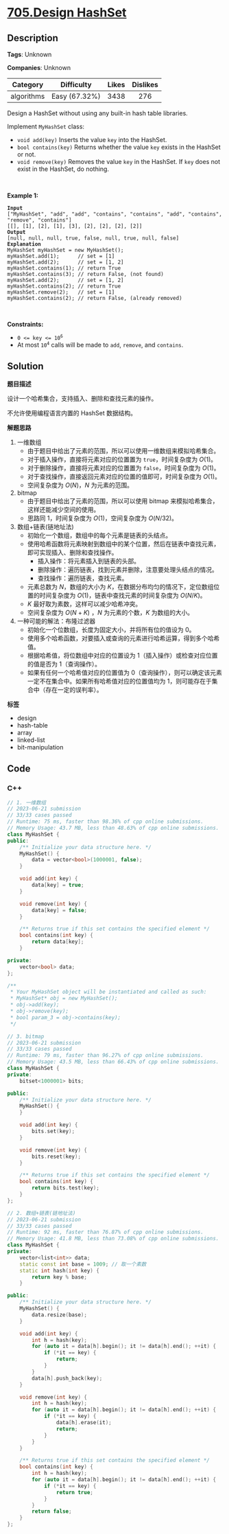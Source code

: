 # [705.Design HashSet](https://leetcode.com/problems/design-hashset/description/)

## Description

**Tags**: Unknown

**Companies**: Unknown

|  Category  |  Difficulty   | Likes | Dislikes |
| :--------: | :-----------: | :---: | :------: |
| algorithms | Easy (67.32%) | 3438  |   276    |

<p>Design a HashSet without using any built-in hash table libraries.</p>
<p>Implement <code>MyHashSet</code> class:</p>
<ul>
  <li><code>void add(key)</code> Inserts the value <code>key</code> into the HashSet.</li>
  <li><code>bool contains(key)</code> Returns whether the value <code>key</code> exists in the HashSet or not.</li>
  <li><code>void remove(key)</code> Removes the value <code>key</code> in the HashSet. If <code>key</code> does not exist in the HashSet, do nothing.</li>
</ul>
<p>&nbsp;</p>
<p><strong class="example">Example 1:</strong></p>
<pre><code><strong>Input</strong>
[&quot;MyHashSet&quot;, &quot;add&quot;, &quot;add&quot;, &quot;contains&quot;, &quot;contains&quot;, &quot;add&quot;, &quot;contains&quot;, &quot;remove&quot;, &quot;contains&quot;]
[[], [1], [2], [1], [3], [2], [2], [2], [2]]
<strong>Output</strong>
[null, null, null, true, false, null, true, null, false]
<strong>Explanation</strong>
MyHashSet myHashSet = new MyHashSet();
myHashSet.add(1);      // set = [1]
myHashSet.add(2);      // set = [1, 2]
myHashSet.contains(1); // return True
myHashSet.contains(3); // return False, (not found)
myHashSet.add(2);      // set = [1, 2]
myHashSet.contains(2); // return True
myHashSet.remove(2);   // set = [1]
myHashSet.contains(2); // return False, (already removed)</code></pre>
<p>&nbsp;</p>
<p><strong>Constraints:</strong></p>
<ul>
  <li><code>0 &lt;= key &lt;= 10<sup>6</sup></code></li>
  <li>At most <code>10<sup>4</sup></code> calls will be made to <code>add</code>, <code>remove</code>, and <code>contains</code>.</li>
</ul>

## Solution

**题目描述**

设计一个哈希集合，支持插入、删除和查找元素的操作。

不允许使用编程语言内置的 HashSet 数据结构。

**解题思路**

1. 一维数组
   - 由于题目中给出了元素的范围，所以可以使用一维数组来模拟哈希集合。
   - 对于插入操作，直接将元素对应的位置置为 `true`，时间复杂度为 $O(1)$。
   - 对于删除操作，直接将元素对应的位置置为 `false`，时间复杂度为 $O(1)$。
   - 对于查找操作，直接返回元素对应的位置的值即可，时间复杂度为 $O(1)$。
   - 空间复杂度为 $O(N)$，$N$ 为元素的范围。
2. bitmap
   - 由于题目中给出了元素的范围，所以可以使用 bitmap 来模拟哈希集合，这样还能减少空间的使用。
   - 思路同 1，时间复杂度为 $O(1)$，空间复杂度为 $O(N/32)$。
3. 数组+链表(链地址法)
   - 初始化一个数组，数组中的每个元素是链表的头结点。
   - 使用哈希函数将元素映射到数组中的某个位置，然后在链表中查找元素，即可实现插入、删除和查找操作。
     - 插入操作：将元素插入到链表的头部。
     - 删除操作：遍历链表，找到元素并删除，注意要处理头结点的情况。
     - 查找操作：遍历链表，查找元素。
   - 元素总数为 $N$，数组的大小为 $K$，在数据分布均匀的情况下，定位数组位置的时间复杂度为 $O(1)$，链表中查找元素的时间复杂度为 $O(N/K)$。
   - $K$ 最好取为素数，这样可以减少哈希冲突。
   - 空间复杂度为 $O(N+K)$ ，$N$ 为元素的个数，$K$ 为数组的大小。
4. 一种可能的解法：布隆过滤器
   - 初始化一个位数组，长度为固定大小，并将所有位的值设为 0。
   - 使用多个哈希函数，对要插入或查询的元素进行哈希运算，得到多个哈希值。
   - 根据哈希值，将位数组中对应的位置设为 1（插入操作）或检查对应位置的值是否为 1（查询操作）。
   - 如果有任何一个哈希值对应的位置值为 0（查询操作），则可以确定该元素一定不在集合中。如果所有哈希值对应的位置值均为 1，则可能存在于集合中（存在一定的误判率）。

**标签**

- design
- hash-table
- array
- linked-list
- bit-manipulation

<!-- code start -->
## Code

### C++

```cpp
// 1. 一维数组
// 2023-06-21 submission
// 33/33 cases passed
// Runtime: 75 ms, faster than 98.36% of cpp online submissions.
// Memory Usage: 43.7 MB, less than 48.63% of cpp online submissions.
class MyHashSet {
public:
    /** Initialize your data structure here. */
    MyHashSet() {
        data = vector<bool>(1000001, false);
    }

    void add(int key) {
        data[key] = true;
    }

    void remove(int key) {
        data[key] = false;
    }

    /** Returns true if this set contains the specified element */
    bool contains(int key) {
        return data[key];
    }

private:
    vector<bool> data;
};

/**
 * Your MyHashSet object will be instantiated and called as such:
 * MyHashSet* obj = new MyHashSet();
 * obj->add(key);
 * obj->remove(key);
 * bool param_3 = obj->contains(key);
 */
```

```cpp
// 3. bitmap
// 2023-06-21 submission
// 33/33 cases passed
// Runtime: 79 ms, faster than 96.27% of cpp online submissions.
// Memory Usage: 43.5 MB, less than 66.43% of cpp online submissions.
class MyHashSet {
private:
    bitset<1000001> bits;

public:
    /** Initialize your data structure here. */
    MyHashSet() {
    }

    void add(int key) {
        bits.set(key);
    }

    void remove(int key) {
        bits.reset(key);
    }

    /** Returns true if this set contains the specified element */
    bool contains(int key) {
        return bits.test(key);
    }
};
```

```cpp
// 2. 数组+链表(链地址法)
// 2023-06-21 submission
// 33/33 cases passed
// Runtime: 92 ms, faster than 76.87% of cpp online submissions.
// Memory Usage: 41.8 MB, less than 73.08% of cpp online submissions.
class MyHashSet {
private:
    vector<list<int>> data;
    static const int base = 1009; // 取一个素数
    static int hash(int key) {
        return key % base;
    }

public:
    /** Initialize your data structure here. */
    MyHashSet() {
        data.resize(base);
    }

    void add(int key) {
        int h = hash(key);
        for (auto it = data[h].begin(); it != data[h].end(); ++it) {
            if (*it == key) {
                return;
            }
        }
        data[h].push_back(key);
    }

    void remove(int key) {
        int h = hash(key);
        for (auto it = data[h].begin(); it != data[h].end(); ++it) {
            if (*it == key) {
                data[h].erase(it);
                return;
            }
        }
    }

    /** Returns true if this set contains the specified element */
    bool contains(int key) {
        int h = hash(key);
        for (auto it = data[h].begin(); it != data[h].end(); ++it) {
            if (*it == key) {
                return true;
            }
        }
        return false;
    }
};
```

<!-- code end -->

